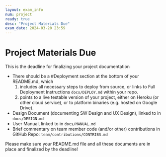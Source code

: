 ```yaml
---
layout: exam_info
num: project
ready: true
desc: "Project Materials Due"
exam_date: 2024-03-20 23:59
---
```


# Project Materials Due

This is the deadline for finalizing your project documentation
* There should be a #Deployment section at the bottom of your README.md, which 
    1. includes all necessary steps to deploy from source, or links to Full Deployment Instructions `docs/DEPLOY.md` within your repo.    
    2. points to a live testable version of your project, either on Heroku (or other cloud service), or to platform binaries (e.g. hosted on Google Drive).
* Design Document (documenting SW Design and UX Design), linked to in `docs/DESIGN.md` 
* User Manual, linked to in `docs/MANUAL.md` 
* Brief commentary on team member code (and/or other) contributions in GitHub Repo: `team/contributions/CONTRIBS.md`


Please make sure your README.md file and all these documents are in place and finalized by the deadline!

